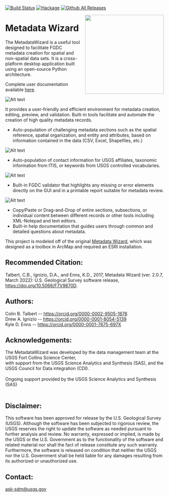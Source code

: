 [![Build Status](https://travis-ci.org/talbertc-usgs/fort-pymdwizard.svg?branch=master)](https://travis-ci.org/talbertc-usgs/fort-pymdwizard)
[![Hackage](https://coveralls.io/repos/github/talbertc-usgs/fort-pymdwizard/badge.svg?branch=master)](https://coveralls.io/github/talbertc-usgs/fort-pymdwizard?branch=master)
[![Github All Releases](https://img.shields.io/github/downloads/tamar1n/fort-pymdwizard/total.svg)]()

<img width="250" align="right" src="https://upload.wikimedia.org/wikipedia/commons/thumb/1/1c/USGS_logo_green.svg/500px-USGS_logo_green.svg.png"/>



Metadata Wizard
===========================================================================================

The MetadataWizard is a useful tool designed to facilitate FGDC  
metadata creation for spatial and non-spatial data sets.  It is a cross-platform desktop application
built using an open-source Python architecture.  

Complete user documentation available [here](https://doi-usgs.github.io/fort-pymdwizard).

![Alt text](docs/img/screenshot.png?raw=true "Screen shot")

It provides a user-friendly and efficient environment for metadata creation, 
editing, preview, and validation.  Built-in tools facilitate and automate the creation of high quality 
metadata records.


* Auto-population of challenging metadata sections such as the spatial reference, 
spatial organization, and entity and attributes, based on information contained in
the data (CSV, Excel, Shapefiles, etc.)<br>

 ![Alt text](./docs/img/EA_screenshot.png?raw=true "Screen shot") 

* Auto-population of contact information for USGS affiliates, 
taxonomic information from ITIS, or keywords from USGS controlled vocabularies.<br>

 ![Alt text](docs/img/keywords_screenshot.png?raw=true "Screen shot") 
* Built-in FGDC validator that highlights any missing or error elements directly on the GUI and in a printable report suitable for metadata review.<br>

 ![Alt text](docs/img/error_screenshot.png?raw=true "Screen shot") 

* Copy/Paste or Drag-and-Drop of entire sections, subsections, or individual content
between different records or other tools including XML-Notepad and text editors.
* Built-in help documentation that guides users through common and detailed questions about metadata.


This project is modeled off of the original [Metadata Wizard](https://github.com/dignizio-usgs/MDWizard_Source), which was designed as a toolbox in ArcMap and required an ESRI installation.

Recommended Citation:
----------------

Talbert, C.B., Ignizio, D.A., and Enns, K.D., 2017, Metadata Wizard (ver. 2.0.7, March 2022): U.S. Geological Survey software release, https://doi.org/10.5066/F7V9870D.

Authors:
----------------

Colin B. Talbert -- https://orcid.org/0000-0002-9505-1876<br>
Drew A. Ignizio -- https://orcid.org/0000-0001-8054-5139<br>
Kyle D. Enns -- https://orcid.org/0000-0001-7675-697X 

Acknowledgements:
----------------
The MetadataWizard was developed by the data management team at the USGS Fort Collins Science Center,<br>
with support from the USGS Science Analytics and Synthesis (SAS), 
and the USGS Council for Data integration (CDI).<br><br>
Ongoing support provided by the USGS Science Analytics and Synthesis (SAS)<br><br>

Disclaimer:
-----------

This software has been approved for release by the U.S. Geological Survey (USGS). 
Although the software has been subjected to rigorous review, the USGS reserves 
the right to update the software as needed pursuant to further analysis and 
review. No warranty, expressed or implied, is made by the USGS or the 
U.S. Government as to the functionality of the software and related material 
nor shall the fact of release constitute any such warranty. Furthermore, the 
software is released on condition that neither the USGS nor the U.S. Government 
shall be held liable for any damages resulting from its authorized 
or unauthorized use.

Contact:
-----------
ask-sdm@usgs.gov

